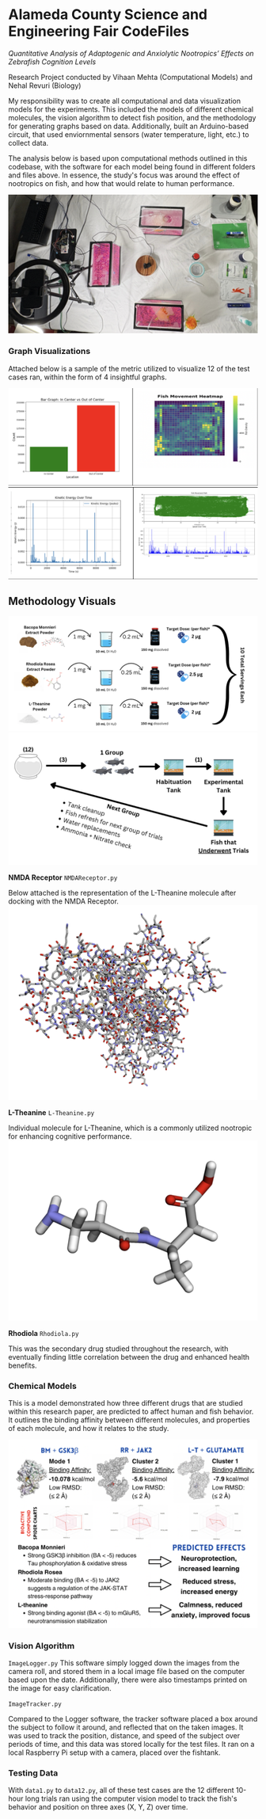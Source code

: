 # Alameda County Science and Engineering Fair CodeFiles
*Quantitative Analysis of Adaptogenic and Anxiolytic Nootropics’ Effects on Zebrafish Cognition Levels*

Research Project conducted by Vihaan Mehta (Computational Models) and Nehal Revuri (Biology)

My responsibility was to create all computational and data visualization models for the experiments. This included the models of different chemical molecules, the vision algorithm to detect fish position, and the methodology for generating graphs based on data. Additionally, built an Arduino-based circuit, that used enviornmental sensors (water temperature, light, etc.) to collect data.

The analysis below is based upon computational methods outlined in this codebase, with the software for each model being found in different folders and files above. In essence, the study's focus was around the effect of nootropics on fish, and how that would relate to human performance.

![Image](Images/Setup.png)

### Graph Visualizations
Attached below is a sample of the metric utilized to visualize 12 of the test cases ran, within the form of 4 insightful graphs.

![Image](Images/GraphPreviewOne.png)
![Image](Images/GraphPreviewTwo.png)

## Methodology Visuals
![Image](Images/DrugDosage.png)
![Image](Images/TestingMethods.png)


**NMDA Receptor** ``NMDAReceptor.py``

Below attached is the representation of the L-Theanine molecule after docking with the NMDA Receptor.
![Image](Images/NMDAReceptor.png)

**L-Theanine**
``L-Theanine.py``

Individual molecule for L-Theanine, which is a commonly utilized nootropic for enhancing cognitive performance.
![Image](Images/LTheanine.png)

**Rhodiola** ``Rhodiola.py``

This was the secondary drug studied throughout the research, with eventually finding little correlation between the drug and enhanced health benefits. 

### Chemical Models
This is a model demonstrated how three different drugs that are studied within this research paper, are predicted to affect human and fish behavior. It outlines the binding affinity between different molecules, and properties of each molecule, and how it relates to the study.

![Image](Images/ChemicalModelsRepresentation.png)



### Vision Algorithm
``ImageLogger.py``
This software simply logged down the images from the camera roll, and stored them in a local image file based on the computer based upon the date. Additionally, there were also timestamps printed on the image for easy clarification.

``ImageTracker.py``

Compared to the Logger software, the tracker software placed a box around the subject to follow it around, and reflected that on the taken images. It was used to track the position, distance, and speed of the subject over periods of time, and this data was stored locally for the test files. It ran on a local Raspberry Pi setup with a camera, placed over the fishtank.

### Testing Data
With ``data1.py`` to ``data12.py``, all of these test cases are the 12 different 10-hour long trials ran using the computer vision model to track the fish's behavior and position on three axes (X, Y, Z) over time.
